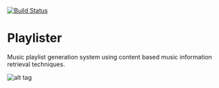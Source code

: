 [![Build Status](https://travis-ci.org/mbragg02/Playlister.svg?branch=master)](https://travis-ci.org/mbragg02/Playlister)

Playlister
==========

Music playlist generation system using content based music information retrieval techniques.

![alt tag](https://drive.google.com/file/d/0B6rvHLyG1OkQREVpMnFtZ0JpZnc/edit?usp=sharing)



